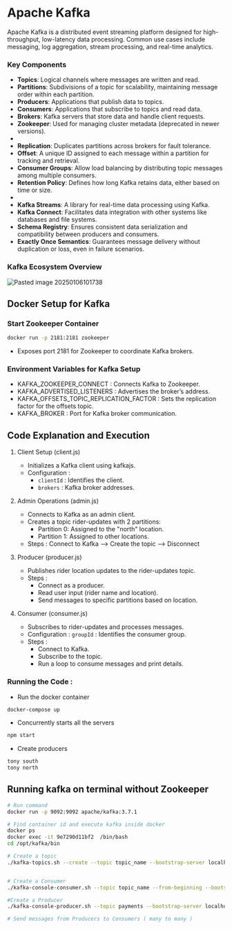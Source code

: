 # Apache Kafka 

Apache Kafka is a distributed event streaming platform designed for high-throughput, low-latency data processing. Common use cases include messaging, log aggregation, stream processing, and real-time analytics. 

### Key Components
- **Topics**: Logical channels where messages are written and read.
- **Partitions**: Subdivisions of a topic for scalability, maintaining message order within each partition.
- **Producers**: Applications that publish data to topics.
- **Consumers**: Applications that subscribe to topics and read data.
- **Brokers**: Kafka servers that store data and handle client requests.
- **Zookeeper**: Used for managing cluster metadata (deprecated in newer versions).
- 
- **Replication**: Duplicates partitions across brokers for fault tolerance.
- **Offset**: A unique ID assigned to each message within a partition for tracking and retrieval.
- **Consumer Groups**: Allow load balancing by distributing topic messages among multiple consumers.
- **Retention Policy**: Defines how long Kafka retains data, either based on time or size.
- 
- **Kafka Streams**: A library for real-time data processing using Kafka.
- **Kafka Connect**: Facilitates data integration with other systems like databases and file systems.
- **Schema Registry**: Ensures consistent data serialization and compatibility between producers and consumers.
- **Exactly Once Semantics**: Guarantees message delivery without duplication or loss, even in failure scenarios.

### Kafka Ecosystem Overview

![Pasted image 20250106101738](https://github.com/user-attachments/assets/a97f6f16-3ad1-4c77-a6b6-98370243fcb8)


## Docker Setup for Kafka

### Start Zookeeper Container
```bash
docker run -p 2181:2181 zookeeper
```

- Exposes port 2181 for Zookeeper to coordinate Kafka brokers.

### Environment Variables for Kafka Setup

- KAFKA_ZOOKEEPER_CONNECT : Connects Kafka to Zookeeper.
- KAFKA_ADVERTISED_LISTENERS : Advertises the broker’s address.
- KAFKA_OFFSETS_TOPIC_REPLICATION_FACTOR : Sets the replication factor for the offsets topic.
- KAFKA_BROKER : Port for Kafka broker communication.


## Code Explanation and Execution
1. Client Setup (client.js)
    - Initializes a Kafka client using kafkajs.
    - Configuration :
        - `clientId` : Identifies the client.
        - `brokers` : Kafka broker addresses.

2. Admin Operations (admin.js)
    - Connects to Kafka as an admin client.
    - Creates a topic rider-updates with 2 partitions:
        - Partition 0: Assigned to the "north" location.
        - Partition 1: Assigned to other locations.
    - Steps : Connect to Kafka --> Create the topic --> Disconnect

3. Producer (producer.js)
    - Publishes rider location updates to the rider-updates topic.
    - Steps :
        - Connect as a producer.
        - Read user input (rider name and location).
        - Send messages to specific partitions based on location.

4. Consumer (consumer.js)
    - Subscribes to rider-updates and processes messages.
    - Configuration : `groupId` : Identifies the consumer group.
    - Steps :
        - Connect to Kafka.
        - Subscribe to the topic.
        - Run a loop to consume messages and print details.

### Running the Code : 

- Run the docker container
```bash
docker-compose up
```


- Concurrently starts all the servers 
```bash
npm start 
```

- Create producers
```bash
tony south
tony north
```

## Running kafka on terminal without Zookeeper

```bash
# Run command
docker run -p 9092:9092 apache/kafka:3.7.1

# Find container id and execute kafka inside docker 
docker ps 
docker exec -it 9e7290d11bf2  /bin/bash
cd /opt/kafka/bin

# Create a topic 
./kafka-topics.sh --create --topic topic_name --bootstrap-server localhost:9092


# Create a Consumer 
./kafka-console-consumer.sh --topic topic_name --from-beginning --bootstrap-server localhost:9092

#Create a Producer
./kafka-console-producer.sh --topic payments --bootstrap-server localhost:9092

# Send messages from Producers to Consumers ( many to many ) 
```
